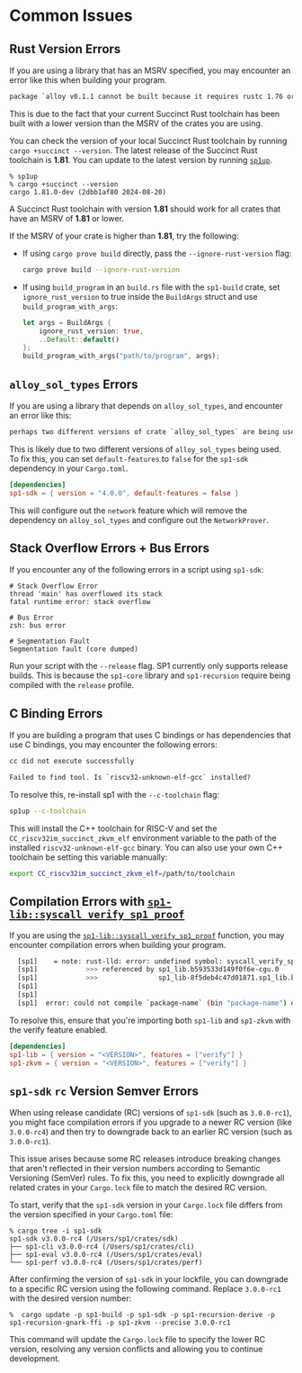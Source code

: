# Common Issues

## Rust Version Errors

If you are using a library that has an MSRV specified, you may encounter an error like this when building your program.

```txt
package `alloy v0.1.1 cannot be built because it requires rustc 1.76 or newer, while the currently active rustc version is 1.75.0-nightly`
```

This is due to the fact that your current Succinct Rust toolchain has been built with a lower version than the MSRV of the crates you are using. 

You can check the version of your local Succinct Rust toolchain by running `cargo +succinct --version`. The latest release of the Succinct Rust toolchain is **1.81**. You can update to the latest version by running [`sp1up`](../getting-started/install.md).

```shell
% sp1up
% cargo +succinct --version
cargo 1.81.0-dev (2dbb1af80 2024-08-20)
```

A Succinct Rust toolchain with version **1.81** should work for all crates that have an MSRV of **1.81** or lower.

If the MSRV of your crate is higher than **1.81**, try the following:

- If using `cargo prove build` directly, pass the `--ignore-rust-version` flag:

  ```bash
  cargo prove build --ignore-rust-version
  ```

- If using `build_program` in an `build.rs` file with the `sp1-build` crate, set `ignore_rust_version` to true inside the `BuildArgs` struct and use
  `build_program_with_args`:

  ```rust
  let args = BuildArgs {
      ignore_rust_version: true,
      ..Default::default()
  };
  build_program_with_args("path/to/program", args);
  ```

## `alloy_sol_types` Errors

If you are using a library that depends on `alloy_sol_types`, and encounter an error like this:

```txt
perhaps two different versions of crate `alloy_sol_types` are being used?
```

This is likely due to two different versions of `alloy_sol_types` being used. To fix this, you can set `default-features` to `false` for the `sp1-sdk` dependency in your `Cargo.toml`.

```toml
[dependencies]
sp1-sdk = { version = "4.0.0", default-features = false }
```

This will configure out the `network` feature which will remove the dependency on `alloy_sol_types` and configure out the `NetworkProver`.

## Stack Overflow Errors + Bus Errors

If you encounter any of the following errors in a script using `sp1-sdk`:

```shell
# Stack Overflow Error
thread 'main' has overflowed its stack
fatal runtime error: stack overflow

# Bus Error
zsh: bus error

# Segmentation Fault
Segmentation fault (core dumped)
```

Run your script with the `--release` flag. SP1 currently only supports release builds. This is because
the `sp1-core` library and `sp1-recursion` require being compiled with the `release` profile.

## C Binding Errors

If you are building a program that uses C bindings or has dependencies that use C bindings, you may encounter the following errors:

```txt
cc did not execute successfully
```

```txt
Failed to find tool. Is `riscv32-unknown-elf-gcc` installed?
```

To resolve this, re-install sp1 with the `--c-toolchain` flag:

```bash
sp1up --c-toolchain
```

This will install the C++ toolchain for RISC-V and set the `CC_riscv32im_succinct_zkvm_elf` environment
variable to the path of the installed `riscv32-unknown-elf-gcc` binary. You can also use your own
C++ toolchain be setting this variable manually:

```bash
export CC_riscv32im_succinct_zkvm_elf=/path/to/toolchain
```

## Compilation Errors with [`sp1-lib::syscall_verify_sp1_proof`](https://docs.rs/sp1-lib/latest/sp1_lib/fn.syscall_verify_sp1_proof.html)

If you are using the [`sp1-lib::syscall_verify_sp1_proof`](https://docs.rs/sp1-lib/latest/sp1_lib/fn.syscall_verify_sp1_proof.html) function, you may encounter compilation errors when building your program.

```bash
  [sp1]    = note: rust-lld: error: undefined symbol: syscall_verify_sp1_proof
  [sp1]            >>> referenced by sp1_lib.b593533d149f0f6e-cgu.0
  [sp1]            >>>               sp1_lib-8f5deb4c47d01871.sp1_lib.b593533d149f0f6e-cgu.0.rcgu.o:(sp1_lib::verify::verify_sp1_proof::h5c1bb38f11b3fe71) in ...
  [sp1]
  [sp1]
  [sp1]  error: could not compile `package-name` (bin "package-name") due to 1 previous error
```

To resolve this, ensure that you're importing both `sp1-lib` and `sp1-zkvm` with the verify feature enabled.

```toml
[dependencies]
sp1-lib = { version = "<VERSION>", features = ["verify"] }
sp1-zkvm = { version = "<VERSION>", features = ["verify"] }
```

## `sp1-sdk` `rc` Version Semver Errors

When using release candidate (RC) versions of `sp1-sdk` (such as `3.0.0-rc1`), you might face compilation errors if you upgrade to a newer RC version (like `3.0.0-rc4`) and then try to downgrade back to an earlier RC version (such as `3.0.0-rc1`).

This issue arises because some RC releases introduce breaking changes that aren't reflected in their version numbers according to Semantic Versioning (SemVer) rules. To fix this, you need to explicitly downgrade all related crates in your `Cargo.lock` file to match the desired RC version.

To start, verify that the `sp1-sdk` version in your `Cargo.lock` file differs from the version specified in your `Cargo.toml` file:

```shell
% cargo tree -i sp1-sdk
sp1-sdk v3.0.0-rc4 (/Users/sp1/crates/sdk)
├── sp1-cli v3.0.0-rc4 (/Users/sp1/crates/cli)
├── sp1-eval v3.0.0-rc4 (/Users/sp1/crates/eval)
└── sp1-perf v3.0.0-rc4 (/Users/sp1/crates/perf)
```

After confirming the version of `sp1-sdk` in your lockfile, you can downgrade to a specific RC version using the following command. Replace `3.0.0-rc1` with the desired version number:

```shell
%  cargo update -p sp1-build -p sp1-sdk -p sp1-recursion-derive -p sp1-recursion-gnark-ffi -p sp1-zkvm --precise 3.0.0-rc1
```

This command will update the `Cargo.lock` file to specify the lower RC version, resolving any version conflicts and allowing you to continue development.
